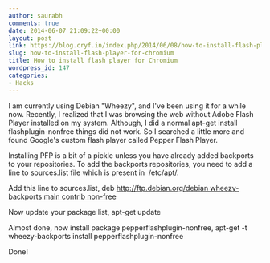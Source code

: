 ```yaml
---
author: saurabh
comments: true
date: 2014-06-07 21:09:22+00:00
layout: post
link: https://blog.cryf.in/index.php/2014/06/08/how-to-install-flash-player-for-chromium/
slug: how-to-install-flash-player-for-chromium
title: How to install flash player for Chromium
wordpress_id: 147
categories:
- Hacks
---
```


I am currently using Debian "Wheezy", and I've been using it for a while now. Recently, I realized that I was browsing the web without Adobe Flash Player installed on my system. Although, I did a normal apt-get install flashplugin-nonfree things did not work. So I searched a little more and found Google's custom flash player called Pepper Flash Player.

Installing PFP is a bit of a pickle unless you have already added backports to your repositories. To add the backports repositories, you need to add a line to sources.list file which is present in  /etc/apt/.

Add this line to sources.list,
deb http://ftp.debian.org/debian wheezy-backports main contrib non-free

Now update your package list,
apt-get update

Almost done, now install package pepperflashplugin-nonfree,
apt-get -t wheezy-backports install pepperflashplugin-nonfree

Done!
